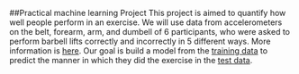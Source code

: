 ##Practical machine learning Project
This project is aimed to quantify how well people perform in an exercise.
We will use data from accelerometers on the belt, forearm, arm, and dumbell of 6 participants, who were asked to perform barbell lifts correctly and incorrectly in 5 different ways. More information is [here](http://groupware.les.inf.puc-rio.br/har). Our goal is build a model from the [training data](https://d396qusza40orc.cloudfront.net/predmachlearn/pml-training.csv) to predict the manner in which they did the exercise in the [test data](https://d396qusza40orc.cloudfront.net/predmachlearn/pml-testing.csv).
